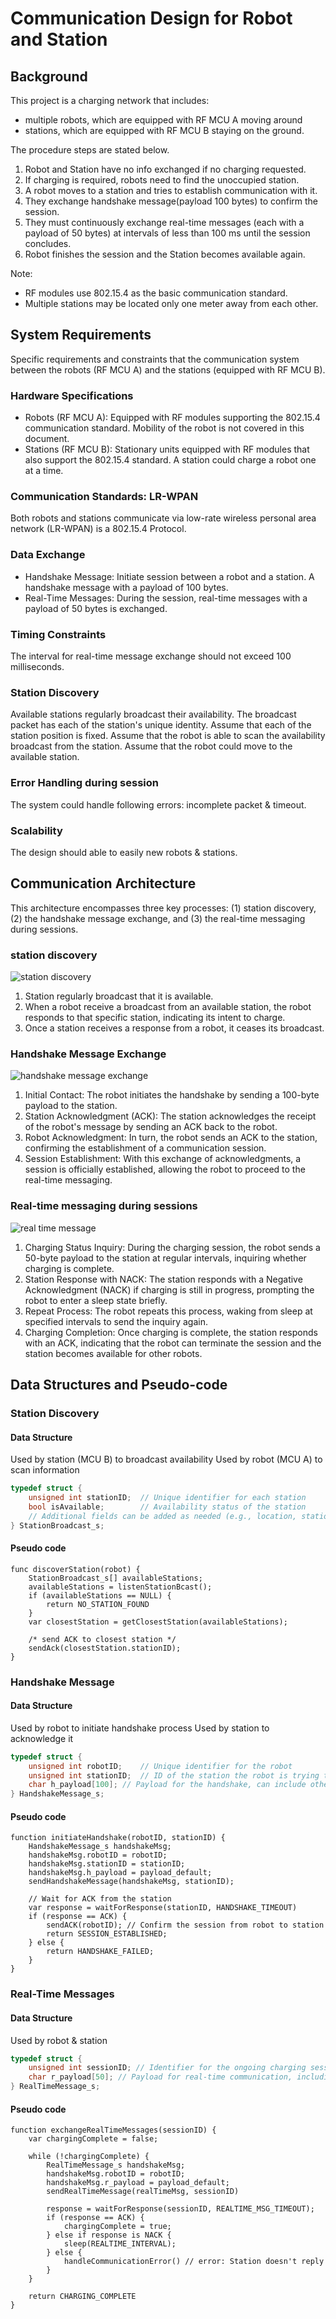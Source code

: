 # Communication Design for Robot and Station

## Background
This project is a charging network that includes:
- multiple robots, which are equipped with RF MCU A moving around
- stations, which are equipped with RF MCU B staying on the ground.

The procedure steps are stated below.
1. Robot and Station have no info exchanged if no charging requested.
2. If charging is required, robots need to find the unoccupied station.
3. A robot moves to a station and tries to establish communication with it.
4. They exchange handshake message(payload 100 bytes) to confirm the session.
5. They must continuously exchange real-time messages (each with a payload of 50 bytes) at intervals of less than 100 ms until the session concludes.
6. Robot finishes the session and the Station becomes available again.

Note:
- RF modules use 802.15.4 as the basic communication standard.
- Multiple stations may be located only one meter away from each other.

## System Requirements
Specific requirements and constraints that the communication system between the robots (RF MCU A) and the stations (equipped with RF MCU B).

### Hardware Specifications
- Robots (RF MCU A): Equipped with RF modules supporting the 802.15.4 communication standard. Mobility of the robot is not covered in this document.
- Stations (RF MCU B): Stationary units equipped with RF modules that also support the 802.15.4 standard. A station could charge a robot one at a time.

### Communication Standards: LR-WPAN
Both robots and stations communicate via low-rate wireless personal area network (LR-WPAN) is a 802.15.4 Protocol.

### Data Exchange
- Handshake Message: Initiate session between a robot and a station. A handshake message with a payload of 100 bytes.
- Real-Time Messages: During the session, real-time messages with a payload of 50 bytes is exchanged.

### Timing Constraints
The interval for real-time message exchange should not exceed 100 milliseconds.

### Station Discovery
Available stations regularly broadcast their availability. The broadcast packet has each of the station's unique identity.
Assume that each of the station position is fixed.
Assume that the robot is able to scan the availability broadcast from the station.
Assume that the robot could move to the available station.

### Error Handling during session
The system could handle following errors: incomplete packet & timeout.

### Scalability
The design should able to easily new robots & stations.

## Communication Architecture
This architecture encompasses three key processes: (1) station discovery, (2) the handshake message exchange, and (3) the real-time messaging during sessions.
### station discovery
![station discovery](./station_discovery.JPG)
1. Station regularly broadcast that it is available.
2. When a robot receive a broadcast from an available station, the robot responds to that specific station, indicating its intent to charge.
3. Once a station receives a response from a robot, it ceases its broadcast.

### Handshake Message Exchange
![handshake message exchange](./handskae_message.JPG)
1. Initial Contact: The robot initiates the handshake by sending a 100-byte payload to the station.
2. Station Acknowledgment (ACK): The station acknowledges the receipt of the robot's message by sending an ACK back to the robot.
3. Robot Acknowledgment: In turn, the robot sends an ACK to the station, confirming the establishment of a communication session.
4. Session Establishment: With this exchange of acknowledgments, a session is officially established, allowing the robot to proceed to the real-time messaging.

### Real-time messaging during sessions
![real time message](./real_time_message.JPG)
1. Charging Status Inquiry: During the charging session, the robot sends a 50-byte payload to the station at regular intervals, inquiring whether charging is complete.
2. Station Response with NACK: The station responds with a Negative Acknowledgment (NACK) if charging is still in progress, prompting the robot to enter a sleep state briefly.
3. Repeat Process: The robot repeats this process, waking from sleep at specified intervals to send the inquiry again.
4. Charging Completion: Once charging is complete, the station responds with an ACK, indicating that the robot can terminate the session and the station becomes available for other robots.

## Data Structures and Pseudo-code
### Station Discovery
#### Data Structure
Used by station (MCU B) to broadcast availability
Used by robot (MCU A) to scan information
```c
typedef struct {
    unsigned int stationID;  // Unique identifier for each station
    bool isAvailable;        // Availability status of the station
    // Additional fields can be added as needed (e.g., location, station's battery level)
} StationBroadcast_s;
```
#### Pseudo code
```
func discoverStation(robot) {
    StationBroadcast_s[] availableStations;
    availableStations = listenStationBcast();
    if (availableStations == NULL) {
        return NO_STATION_FOUND
    }
    var closestStation = getClosestStation(availableStations);

    /* send ACK to closest station */
    sendAck(closestStation.stationID);
}
```

### Handshake Message
#### Data Structure
Used by robot to initiate handshake process
Used by station to acknowledge it
```c
typedef struct {
    unsigned int robotID;    // Unique identifier for the robot
    unsigned int stationID;  // ID of the station the robot is trying to connect to
    char h_payload[100]; // Payload for the handshake, can include other necessary information
} HandshakeMessage_s;
```
#### Pseudo code
```
function initiateHandshake(robotID, stationID) {
    HandshakeMessage_s handshakeMsg;
    handshakeMsg.robotID = robotID;
    handshakeMsg.stationID = stationID;
    handshakeMsg.h_payload = payload_default;
    sendHandshakeMessage(handshakeMsg, stationID);

    // Wait for ACK from the station
    var response = waitForResponse(stationID, HANDSHAKE_TIMEOUT)
    if (response == ACK) {
        sendACK(robotID); // Confirm the session from robot to station
        return SESSION_ESTABLISHED;
    } else {
        return HANDSHAKE_FAILED;
    }
}
```

### Real-Time Messages
#### Data Structure
Used by robot & station
```c
typedef struct {
    unsigned int sessionID; // Identifier for the ongoing charging session
    char r_payload[50]; // Payload for real-time communication, including a flag if charging is complete
} RealTimeMessage_s;
```
#### Pseudo code
```
function exchangeRealTimeMessages(sessionID) {
    var chargingComplete = false;

    while (!chargingComplete) {
        RealTimeMessage_s handshakeMsg;
        handshakeMsg.robotID = robotID;
        handshakeMsg.r_payload = payload_default;
        sendRealTimeMessage(realTimeMsg, sessionID)

        response = waitForResponse(sessionID, REALTIME_MSG_TIMEOUT);
        if (response == ACK) {
            chargingComplete = true;
        } else if response is NACK {
            sleep(REALTIME_INTERVAL);
        } else {
            handleCommunicationError() // error: Station doesn't reply
        }
    }

    return CHARGING_COMPLETE
}
```